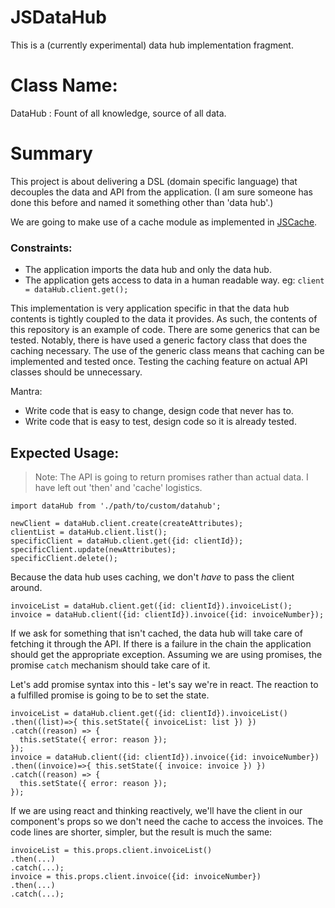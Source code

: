 # JSDataHub

This is a (currently experimental) data hub implementation fragment.

# Class Name:

DataHub : Fount of all knowledge, source of all data.

# Summary

This project is about delivering a DSL (domain specific language) that
decouples the data and API from the application. (I am sure someone has done
this before and named it something other than 'data hub'.)

We are going to make use of a cache module as implemented in [JSCache][].

### Constraints:

* The application imports the data hub and only the data hub.
* The application gets access to data in a human readable way.
  eg: <code>client = dataHub.client.get();</code>


This implementation is very application specific in that the data hub contents
is tightly coupled to the data it provides. As such, the contents of this
repository is an example of code. There are some generics that can be tested.
Notably, there is have used a generic factory class that does the caching
necessary. The use of the generic class means that caching can be implemented
and tested once. Testing the caching feature on actual API classes should be
unnecessary.

Mantra:

* Write code that is easy to change, design code that never has to.
* Write code that is easy to test, design code so it is already tested.

## Expected Usage:

> Note: The API is going to return promises rather than actual data. I have
> left out 'then' and 'cache' logistics.

```
import dataHub from './path/to/custom/datahub';

newClient = dataHub.client.create(createAttributes);
clientList = dataHub.client.list();
specificClient = dataHub.client.get({id: clientId});
specificClient.update(newAttributes);
specificClient.delete();
```

Because the data hub uses caching, we don't *have* to pass the client around.

```
invoiceList = dataHub.client.get({id: clientId}).invoiceList();
invoice = dataHub.client({id: clientId}).invoice({id: invoiceNumber});
```

If we ask for something that isn't cached, the data hub will take care of
fetching it through the API. If there is a failure in the chain the
application should get the appropriate exception. Assuming we are using
promises, the promise <code>catch</code> mechanism should take care of it.

Let's add promise syntax into this - let's say we're in react. The reaction
to a fulfilled promise is going to be to set the state.

```
invoiceList = dataHub.client.get({id: clientId}).invoiceList()
.then((list)=>{ this.setState({ invoiceList: list }) })
.catch((reason) => {
  this.setState({ error: reason });
});
invoice = dataHub.client({id: clientId}).invoice({id: invoiceNumber})
.then((invoice)=>{ this.setState({ invoice: invoice }) })
.catch((reason) => {
  this.setState({ error: reason });
});
```

If we are using react and thinking reactively, we'll have the client in our
component's props so we don't need the cache to access the invoices. The
code lines are shorter, simpler, but the result is much the same:

```
invoiceList = this.props.client.invoiceList()
.then(...)
.catch(...);
invoice = this.props.client.invoice({id: invoiceNumber})
.then(...)
.catch(...);
```

[JSCache]: https://github.com/twoodcock/JSCache